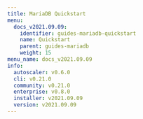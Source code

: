 ```yaml
---
title: MariaDB Quickstart
menu:
  docs_v2021.09.09:
    identifier: guides-mariadb-quickstart
    name: Quickstart
    parent: guides-mariadb
    weight: 15
menu_name: docs_v2021.09.09
info:
  autoscaler: v0.6.0
  cli: v0.21.0
  community: v0.21.0
  enterprise: v0.8.0
  installer: v2021.09.09
  version: v2021.09.09
---
```



